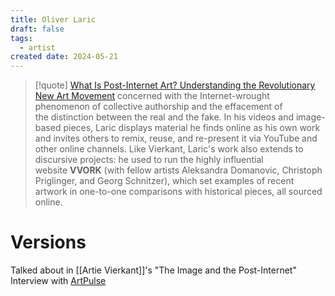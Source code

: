 ```yaml
---
title: Oliver Laric
draft: false
tags:
  - artist
created date: 2024-05-21
---
```

> [!quote] [What Is Post-Internet Art? Understanding the Revolutionary New Art Movement](https://www.artspace.com/magazine/interviews_features/trend_report/post_internet_art-52138)
> concerned with the Internet-wrought phenomenon of collective authorship and the effacement of the distinction between the real and the fake. In his videos and image-based pieces, Laric displays material he finds online as his own work and invites others to remix, reuse, and re-present it via YouTube and other online channels. Like Vierkant, Laric's work also extends to discursive projects: he used to run the highly influential website **VVORK** (with fellow artists Aleksandra Domanovic, Christoph Priglinger, and Georg Schnitzer), which set examples of recent artwork in one-to-one comparisons with historical pieces, all sourced online.

# Versions
Talked about in [[Artie Vierkant]]'s "The Image and the Post-Internet"
Interview with [ArtPulse](https://artpulsemagazine.com/the-real-thing-interview-with-oliver-laric)